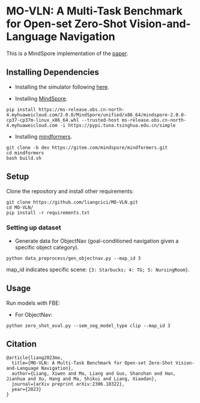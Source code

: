 # MO-VLN: A Multi-Task Benchmark for Open-set Zero-Shot Vision-and-Language Navigation

This is a MindSpore implementation of the [paper](https://arxiv.org/abs/2306.10322).


## Installing Dependencies
- Installing the simulator following [here](https://mligg23.github.io/MO-VLN-Site/Simulation%20Environment%20API.html).

- Installing [MindSpore](https://www.mindspore.cn/install/en).
```
pip install https://ms-release.obs.cn-north-4.myhuaweicloud.com/2.0.0/MindSpore/unified/x86_64/mindspore-2.0.0-cp37-cp37m-linux_x86_64.whl --trusted-host ms-release.obs.cn-north-4.myhuaweicloud.com -i https://pypi.tuna.tsinghua.edu.cn/simple
```

- Installing [mindformers](https://gitee.com/mindspore/mindformers).
```
git clone -b dev https://gitee.com/mindspore/mindformers.git
cd mindformers
bash build.sh
```


## Setup
Clone the repository and install other requirements:
```
git clone https://github.com/liangcici/MO-VLN.git
cd MO-VLN/
pip install -r requirements.txt
```

### Setting up dataset
- Generate data for ObjectNav (goal-conditioned navigation given a specific object category).
```
python data_preprocess/gen_objectnav.py --map_id 3
```
map_id indicates specific scene: `{3: Starbucks; 4: TG; 5: NursingRoom}`.


## Usage
Run models with FBE:

- For ObjectNav:
```
python zero_shot_eval.py --sem_seg_model_type clip --map_id 3
```


## Citation
```
@article{liang2023mo,
  title={MO-VLN: A Multi-Task Benchmark for Open-set Zero-Shot Vision-and-Language Navigation},
  author={Liang, Xiwen and Ma, Liang and Guo, Shanshan and Han, Jianhua and Xu, Hang and Ma, Shikui and Liang, Xiaodan},
  journal={arXiv preprint arXiv:2306.10322},
  year={2023}
}
```
